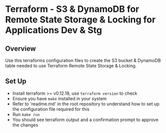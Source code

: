 # Terraform - S3 & DynamoDB for Remote State Storage & Locking for Applications Dev & Stg

## Overview
Use this terraforms configuration files to create the S3 bucket & DynamoDB table needed to use Terraform Remote State Storage & Locking.

## Set Up
- Install terraform >= v0.12.18, use `terraform version` to check
- Ensure you have `make` installed in your system
- Refer to 'readme.md' in the root repository to understand how to set up the configuration file required for this
- Run `make run`
- You should see terraform output and a confirmation prompt to approve the changes
